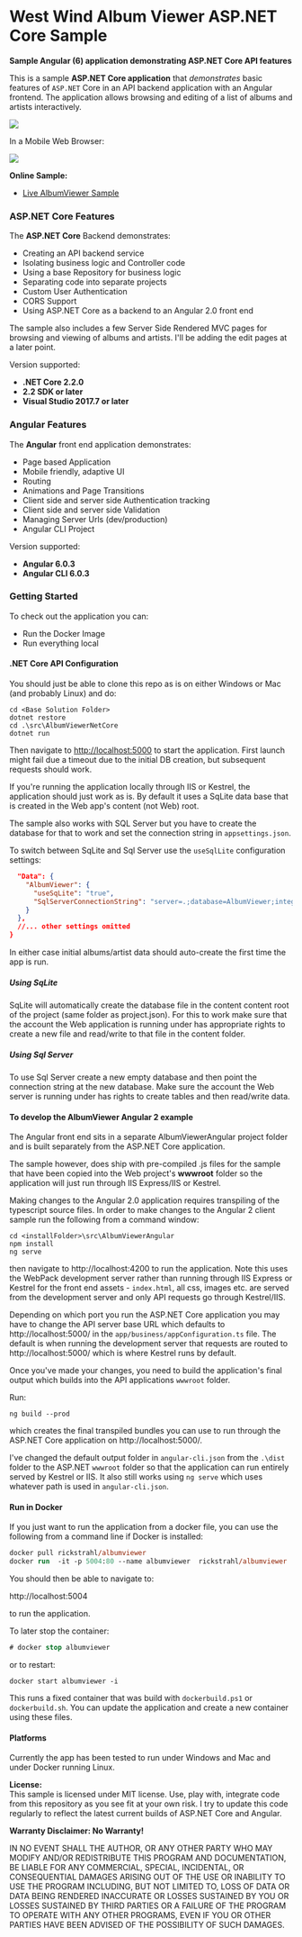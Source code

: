 ﻿# West Wind Album Viewer ASP.NET Core Sample

**Sample Angular (6) application demonstrating ASP.NET Core API features**

This is a sample **ASP.NET Core application** that *demonstrates* basic features of `ASP.NET` Core in an API backend application with an Angular frontend. The application allows browsing and editing of a list of albums and artists interactively.

![](AlbumViewer.png)

In a Mobile Web Browser: 

![](AlbumViewerMobile.png)

**Online Sample:**
* [Live AlbumViewer Sample](https://albumviewer.west-wind.com)

### ASP.NET Core Features
The **ASP.NET Core** Backend demonstrates:

* Creating an API backend service
* Isolating business logic and Controller code
* Using a base Repository for business logic
* Separating code into separate projects
* Custom User Authentication
* CORS Support
* Using ASP.NET Core as a backend to an Angular 2.0 front end

The sample also includes a few Server Side Rendered MVC pages for browsing and viewing of albums and artists. I'll be adding the edit pages at a later point.

Version supported:  
* **.NET Core 2.2.0**
* **2.2 SDK or later**
* **Visual Studio 2017.7 or later**

### Angular Features
The **Angular** front end application demonstrates:

* Page based Application
* Mobile friendly, adaptive UI
* Routing
* Animations and Page Transitions
* Client side and server side Authentication tracking
* Client side and server side Validation
* Managing Server Urls (dev/production)
* Angular CLI Project

Version supported:  
* **Angular 6.0.3**  
* **Angular CLI 6.0.3**


### Getting Started
To check out the application you can:

* Run the Docker Image
* Run everything local

#### .NET Core API Configuration
You should just be able to clone this repo as is on either Windows or Mac (and probably Linux) and do:

```
cd <Base Solution Folder>
dotnet restore
cd .\src\AlbumViewerNetCore
dotnet run
```

Then navigate to [http://localhost:5000](http://localhost:5000) to start the application. First launch might fail due a timeout due to the initial DB creation, but subsequent requests should work.

If you're running the application locally through IIS or Kestrel, the application should just work as is. By default it uses a SqLite data base that is created in the Web app's content (not Web) root. 

The sample also works with SQL Server but you have to create the database for that to work and set the connection string in `appsettings.json`. 


To switch between SqLite and Sql Server use the `useSqlLite` configuration settings:

```json
  "Data": {
    "AlbumViewer": {
      "useSqLite": "true",
      "SqlServerConnectionString": "server=.;database=AlbumViewer;integrated security=true;",
    } 
  },
  //... other settings omitted
}
```  

In either case initial albums/artist data should auto-create the first time the app is run.

##### Using SqLite
SqLite will automatically create the database file in the content content root of the project (same folder as project.json). For this to work make sure that the account the Web application is running under has appropriate rights to create a new file and read/write to that file in the content folder.

##### Using Sql Server
To use Sql Server create a new empty database and then point the connection string at the new database. Make sure the account the Web server is running under has rights to create tables and then read/write data.

#### To develop the AlbumViewer Angular 2 example
The Angular front end sits in a separate AlbumViewerAngular project folder and is built separately from the ASP.NET Core application.

The sample however, does ship with pre-compiled .js files for the sample that have been copied into the Web project's **wwwroot** folder so the application will just run through IIS Express/IIS or Kestrel.

Making changes to the Angular 2.0 application requires transpiling of the typescript source files. In order to make changes to the Angular 2 client sample run the following from a command window:

```
cd <installFolder>\src\AlbumViewerAngular
npm install
ng serve
```

then navigate to http://localhost:4200 to run the application. Note this uses the WebPack development server rather than running through IIS Express or Kestrel for the front end assets - `index.html`, all css, images etc. are served from the development server and only API requests go through Kestrel/IIS.

Depending on which port you run the ASP.NET Core application you may have to change the API server base URL which defaults to http://localhost:5000/ in the `app/business/appConfiguration.ts` file. The default is when running the development server that requests are routed to http://localhost:5000/ which is where Kestrel runs by default.

Once you've made your changes, you need to build the application's final output which builds into the API applications `wwwroot` folder.

Run:

```
ng build --prod
```

which creates the final transpiled bundles you can use to run through the ASP.NET Core application on http://localhost:5000/.

I've changed the default output folder in `angular-cli.json` from the `.\dist` folder to the ASP.NET `wwwroot` folder so that the application can run entirely served by Kestrel or IIS. It also still works using `ng serve` which uses whatever path is used in `angular-cli.json`.

#### Run in Docker
If you just want to run the application from a docker file, you can use the following from a command line if Docker is installed:

```ps
docker pull rickstrahl/albumviewer
docker run  -it -p 5004:80 --name albumviewer  rickstrahl/albumviewer
```

You should then be able to navigate to:

http://localhost:5004

to run the application.

To later stop the container:

```ps
# docker stop albumviewer
```

or to restart:

```
docker start albumviewer -i
```

This runs a fixed container that was build with `dockerbuild.ps1` or `dockerbuild.sh`. You can update the application and create a new container using these files.

#### Platforms 
Currently the app has been tested to run under Windows and Mac and under Docker running Linux.

**License:**  
This sample is licensed under MIT license. Use, play with, integrate code from
this repository as you see fit at your own risk. I try to update this code regularly to reflect the latest current builds of ASP.NET Core and Angular.

**Warranty Disclaimer: No Warranty!**

IN NO EVENT SHALL THE AUTHOR, OR ANY OTHER PARTY WHO MAY MODIFY
AND/OR REDISTRIBUTE THIS PROGRAM AND DOCUMENTATION, BE LIABLE 
FOR ANY COMMERCIAL, SPECIAL, INCIDENTAL, OR CONSEQUENTIAL DAMAGES
ARISING OUT OF THE USE OR INABILITY TO USE THE PROGRAM INCLUDING, 
BUT NOT LIMITED TO, LOSS OF DATA OR DATA BEING RENDERED INACCURATE
OR LOSSES SUSTAINED BY YOU OR LOSSES SUSTAINED BY THIRD PARTIES OR
A FAILURE OF THE PROGRAM TO OPERATE WITH ANY OTHER PROGRAMS, EVEN
IF YOU OR OTHER PARTIES HAVE BEEN ADVISED OF THE POSSIBILITY OF 
SUCH DAMAGES.
